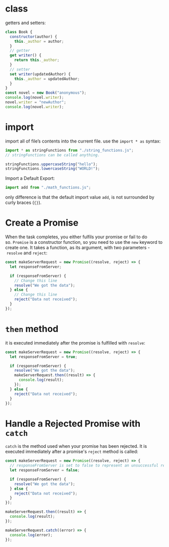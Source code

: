 # class

getters and setters:

```js
class Book {
  constructor(author) {
    this._author = author;
  }
  // getter
  get writer() {
    return this._author;
  }
  // setter
  set writer(updatedAuthor) {
    this._author = updatedAuthor;
  }
}
const novel = new Book("anonymous");
console.log(novel.writer);
novel.writer = "newAuthor";
console.log(novel.writer);
```

# import

import all of file’s contents into the current file. use the `import * as` syntax:

```js
import * as stringFunctions from "./string_functions.js";
// stringFunctions can be called anything.

stringFunctions.uppercaseString("hello");
stringFunctions.lowercaseString("WORLD!");
```

Import a Default Export:

```js
import add from "./math_functions.js";
```

only difference is that the default import value `add`, is not surrounded by curly braces (`{}`).

# Create a Promise

When the task completes, you either fulfils your promise or fail to do so. `Promise` is a constructor function, so you need to use the `new` keyword to create one. It takes a function, as its argument, with two parameters - `resolve` and `reject`:

```js
const makeServerRequest = new Promise((resolve, reject) => {
  let responseFromServer;

  if (responseFromServer) {
    // Change this line
    resolve("We got the data");
  } else {
    // Change this line
    reject("Data not received");
  }
});
```

# `then` method

it is executed immediately after the promise is fulfilled with `resolve`:

```js
const makeServerRequest = new Promise((resolve, reject) => {
  let responseFromServer = true;

  if (responseFromServer) {
    resolve("We got the data");
    makeServerRequest.then((result) => {
      console.log(result);
    });
  } else {
    reject("Data not received");
  }
});
```

# Handle a Rejected Promise with `catch`

`catch` is the method used when your promise has been rejected. It is executed immediately after a promise's `reject` method is called:

```js
const makeServerRequest = new Promise((resolve, reject) => {
  // responseFromServer is set to false to represent an unsuccessful response from a server
  let responseFromServer = false;

  if (responseFromServer) {
    resolve("We got the data");
  } else {
    reject("Data not received");
  }
});

makeServerRequest.then((result) => {
  console.log(result);
});

makeServerRequest.catch((error) => {
  console.log(error);
});
```
